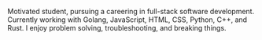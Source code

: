 Motivated student, pursuing a careering in full-stack software development. 
Currently working with Golang, JavaScript, HTML, CSS, Python, C++, and Rust.
I enjoy problem solving, troubleshooting, and breaking things.
